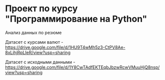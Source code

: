 # Проект по курсу "Программирование на Python"

Анализ данных по резюме

Датасет с курсами валют - https://drive.google.com/file/d/1HU9T4wMh5z3-CtPV8Ae-8xLihjRpLIeR/view?usp=sharing

Датасет с исходными данными - https://drive.google.com/file/d/1Y8CwTAdfEKTEqbJbzwRcwVMuuHjQ8nsp/view?usp=sharing
